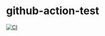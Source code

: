 # github-action-test
[![CI](https://github.com/Kari-sad/github-action-test/actions/workflows/blank.yml/badge.svg)](https://github.com/Kari-sad/github-action-test/actions/workflows/blank.yml)
